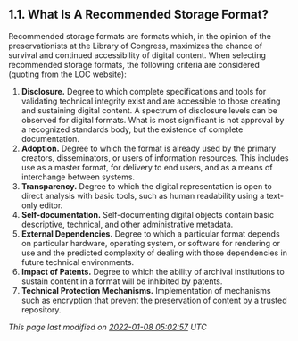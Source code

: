 ## 1\.1\. What Is A Recommended Storage Format?



Recommended storage formats are formats which, in the opinion of the
preservationists at the Library of Congress, maximizes the chance of
survival and continued accessibility of digital content.
When selecting recommended storage formats, the following criteria are
considered (quoting from the LOC website):



1. **Disclosure.**
Degree to which complete specifications and tools for validating 
technical integrity exist and are accessible to those creating and
sustaining digital content.
A spectrum of disclosure levels can be observed for digital formats.
What is most significant is not approval by a recognized standards body,
but the existence of complete documentation.
2. **Adoption.**
Degree to which the format is already used by the primary creators,
disseminators, or users of information resources. 
This includes use as a master format, for delivery to end users, 
and as a means of interchange between systems.
3. **Transparency.**
Degree to which the digital representation is open to direct analysis 
with basic tools, such as human readability using a text\-only editor.
4. **Self\-documentation.**
Self\-documenting digital objects contain basic descriptive, 
technical, and other administrative metadata.
5. **External Dependencies.**
Degree to which a particular format depends on particular hardware,
operating system, or software for rendering or use and the predicted
complexity of dealing with those dependencies in future technical 
environments.
6. **Impact of Patents.**
Degree to which the ability of archival institutions to sustain content 
in a format will be inhibited by patents.
7. **Technical Protection Mechanisms.**
Implementation of mechanisms such as encryption that prevent the 
preservation of content by a trusted repository.


*This page last modified on [2022\-01\-08 05:02:57](https://sqlite.org/docsrc/honeypot) UTC* 


